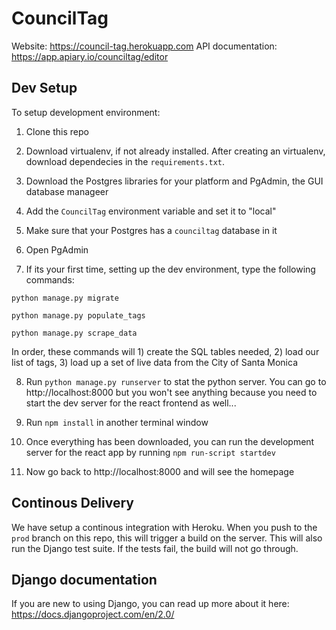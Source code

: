 # CouncilTag
Website: https://council-tag.herokuapp.com
API documentation: https://app.apiary.io/counciltag/editor

## Dev Setup

To setup development environment:

1. Clone this repo

2. Download virtualenv, if not already installed. After creating an virtualenv, download 
dependecies in the `requirements.txt`.

3. Download the Postgres libraries for your platform and PgAdmin, the GUI database manageer

4. Add the `CouncilTag` environment variable and set it to "local"

5. Make sure that your Postgres has a `counciltag` database in it

6. Open PgAdmin 

7. If its your first time, setting up the dev environment, type the following commands:

`python manage.py migrate`

`python manage.py populate_tags`

`python manage.py scrape_data`

In order, these commands will 1) create the SQL tables needed, 2) load our list of tags, 3) load up a set of live data from the City of Santa Monica

8. Run `python manage.py runserver` to stat the python server. You can go to http://localhost:8000 but you won't see anything because you need to start the dev server for the react frontend as well...

9. Run `npm install` in another terminal window

10. Once everything has been downloaded, you can run the development server for the react app by running `npm run-script startdev`

11. Now go back to http://localhost:8000 and will see the homepage 

## Continous Delivery

We have setup a continous integration with Heroku. When you push to the `prod` branch on this repo, this will trigger a build on the server. This will also run the Django test suite. If the tests fail, the build will not go through. 


## Django documentation
If you are new to using Django, you can read up more about it here:
https://docs.djangoproject.com/en/2.0/

